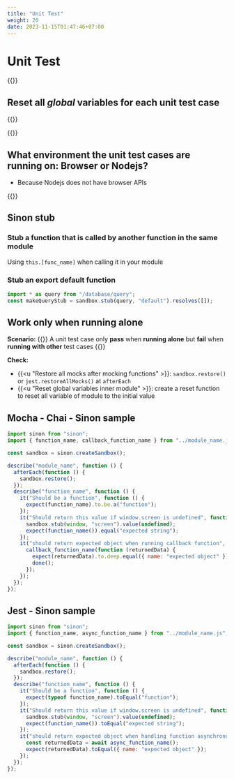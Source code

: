 ```yaml
---
title: "Unit Test"
weight: 20
date: 2023-11-15T01:47:46+07:00
---
```


# Unit Test

{{<hint danger>}}

## Reset all _global_ variables for each unit test case

{{</hint>}}

{{<hint danger>}}

## What environment the unit test cases are running on: Browser or Nodejs?

- Because Nodejs does not have browser APIs

{{</hint>}}

## Sinon stub

### Stub a function that is called by another function in the same module

Using `this.[func_name]` when calling it in your module

### Stub an export default function

```js
import * as query from "/database/query";
const makeQueryStub = sandbox.stub(query, "default").resolves([]);
```

## Work only when running alone

**Scenario:**
{{<hint warning>}}
A unit test case only **pass** when **running alone** but **fail** when **running with other** test cases
{{</hint>}}

**Check:**

- {{<u "Restore all mocks after mocking functions" >}}: `sandbox.restore()` or `jest.restoreAllMocks()` at `afterEach`
- {{<u "Reset global variables inner module" >}}: create a reset function to reset all variable of module to the initial value

## Mocha - Chai - Sinon sample

```js
import sinon from "sinon";
import { function_name, callback_function_name } from "../module_name.js";

const sandbox = sinon.createSandbox();

describe("module_name", function () {
  afterEach(function () {
    sandbox.restore();
  });
  describe("function_name", function () {
    it("Should be a function", function () {
      expect(function_name).to.be.a("function");
    });
    it("Should return this value if window.screen is undefined", function () {
      sandbox.stub(window, "screen").value(undefined);
      expect(function_name()).equal("expected string");
    });
    it("should return expected object when running callback function", function (done) {
      callback_function_name(function (returnedData) {
        expect(returnedData).to.deep.equal({ name: "expected object" });
        done();
      });
    });
  });
});
```

## Jest - Sinon sample

```js
import sinon from "sinon";
import { function_name, async_function_name } from "../module_name.js";

const sandbox = sinon.createSandbox();

describe("module_name", function () {
  afterEach(function () {
    sandbox.restore();
  });
  describe("function_name", function () {
    it("Should be a function", function () {
      expect(typeof function_name).toEqual("function");
    });
    it("Should return this value if window.screen is undefined", function () {
      sandbox.stub(window, "screen").value(undefined);
      expect(function_name()).toEqual("expected string");
    });
    it("should return expected object when handling function asynchronously", async () => {
      const returnedData = await async_function_name();
      expect(returnedData).toEqual({ name: "expected object" });
    });
  });
});
```
